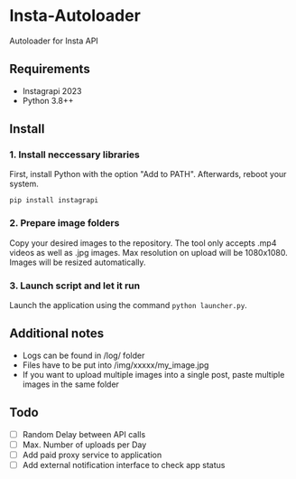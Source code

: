 # Insta-Autoloader
 Autoloader for Insta API

## Requirements
- Instagrapi 2023
- Python 3.8++

## Install

### 1. Install neccessary libraries
First, install Python with the option "Add to PATH". Afterwards, reboot your system.
```
pip install instagrapi
```

### 2. Prepare image folders
Copy your desired images to the repository. The tool only accepts .mp4 videos as well as .jpg images. Max resolution on upload will be 1080x1080. Images will be resized automatically.

### 3. Launch script and let it run
Launch the application using the command ```python launcher.py```.

## Additional notes
- Logs can be found in /log/ folder
- Files have to be put into /img/xxxxx/my_image.jpg
- If you want to upload multiple images into a single post, paste multiple images in the same folder

## Todo
- [ ] Random Delay between API calls
- [ ] Max. Number of uploads per Day
- [ ] Add paid proxy service to application
- [ ] Add external notification interface to check app status